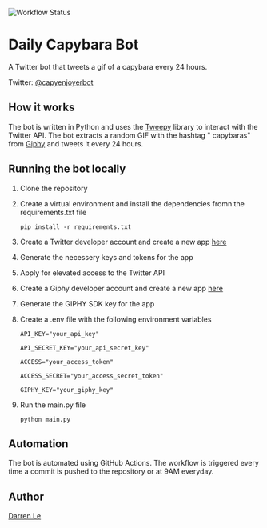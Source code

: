 ![Workflow Status](https://github.com/DarrenLe20/Capybara_Twitter_bot/actions//workflows/bot.yml/badge.svg?event=push)

# Daily Capybara Bot

A Twitter bot that tweets a gif of a capybara every 24 hours.

Twitter: [@capyenjoyerbot](https://twitter.com/capyenjoyerbot)

## How it works

The bot is written in Python and uses the [Tweepy](https://www.tweepy.org/) library to interact with the Twitter API. The bot extracts a random GIF with the hashtag "
capybaras" from [Giphy](https://giphy.com/) and tweets it every 24 hours.

## Running the bot locally

1. Clone the repository
2. Create a virtual environment and install the dependencies fromn the requirements.txt file

      ```pip install -r requirements.txt```

3. Create a Twitter developer account and create a new app [here](https://developer.twitter.com/)
4. Generate the necessery keys and tokens for the app
5. Apply for elevated access to the Twitter API
6. Create a Giphy developer account and create a new app [here](https://developers.giphy.com/)
7. Generate the GIPHY SDK key for the app
8. Create a .env file with the following environment variables

      ```API_KEY="your_api_key"```

      ```API_SECRET_KEY="your_api_secret_key"```

      ```ACCESS="your_access_token"```

      ```ACCESS_SECRET="your_access_secret_token"```

      ```GIPHY_KEY="your_giphy_key"```

9. Run the main.py file

      ```python main.py```

## Automation

The bot is automated using GitHub Actions. The workflow is triggered every time a commit is pushed to the repository or at 9AM everyday.

## Author

[Darren Le](https://github.com/DarrenLe20)
